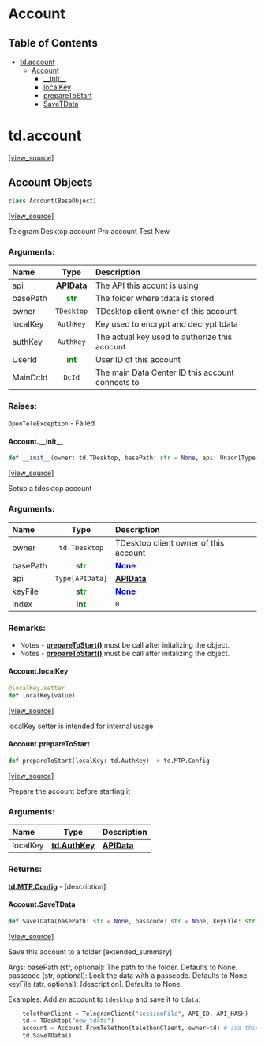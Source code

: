 
# Account

## Table of Contents

* [td.account](#td.account)
  * [Account](#td.account.Account)
    * [\_\_init\_\_](#td.account.Account.__init__)
    * [localKey](#td.account.Account.localKey)
    * [prepareToStart](#td.account.Account.prepareToStart)
    * [SaveTData](#td.account.Account.SaveTData)

<a id="td.account"></a>

# td.account

[[view_source]](https://github.com/thedemons/opentele/blob/e63c9bb552f72354268d8f1b58db18df5ab4e0ea/src\td\account.py#L1)

<a id="td.account.Account"></a>

## Account Objects

```python
class Account(BaseObject)
```

[[view_source]](https://github.com/thedemons/opentele/blob/e63c9bb552f72354268d8f1b58db18df5ab4e0ea/src\td\account.py#L511)

Telegram Desktop account
Pro account
Test New

### Arguments:

| Name | Type | Description |
| :--- | :--: | :---------- |
| api  | <span style="color:blue"><ins>**[APIData](../../APIData#apidata.APIData)**</ins></span> | The API this acount is using |
| basePath  | <span style="color:green">**str**</span> | The folder where tdata is stored |
| owner  | `TDesktop` | TDesktop client owner of this account |
| localKey  | `AuthKey` | Key used to encrypt and decrypt tdata |
| authKey  | `AuthKey` | The actual key used to authorize this acocunt |
| UserId  | <span style="color:green">**int**</span> | User ID of this account |
| MainDcId  | `DcId` | The main Data Center ID this account connects to |

### Raises:

`OpenTeleException` - Failed


<a id="td.account.Account.__init__"></a>

#### Account.\_\_init\_\_

```python
def __init__(owner: td.TDesktop, basePath: str = None, api: Union[Type[APIData], APIData] = APITemplate.TelegramDesktop, keyFile: str = None, index: int = 0) -> None
```

[[view_source]](https://github.com/thedemons/opentele/blob/e63c9bb552f72354268d8f1b58db18df5ab4e0ea/src\td\account.py#L545)

Setup a tdesktop account

### Arguments:

| Name | Type | Description |
| :--- | :--: | :---------- |
| owner  | `td.TDesktop` | TDesktop client owner of this account |
| basePath  | <span style="color:green">**str**</span> | <span style="color:blue">**None**</span> | The folder where tdata is stored |
| api  | `Type[APIData]` | <span style="color:blue"><ins>**[APIData](../../APIData#apidata.APIData)**</ins></span> | <span style="color:blue"><ins>**[APITemplate.TelegramDesktop](../../APIData#apidata.APITemplate.TelegramDesktop)**</ins></span> | The <span style="color:blue"><ins>**[APIData](../../APIData#apidata.APIData)**</ins></span> to use |
| keyFile  | <span style="color:green">**str**</span> | <span style="color:blue">**None**</span> | [description] |
| index  | <span style="color:green">**int**</span> | `0` | [description] |

### Remarks:

- Notes - <span style="color:blue"><ins>**[prepareToStart()](#td.account.Account.prepareToStart)**</ins></span> must be call after initalizing the object.
- Notes - <span style="color:blue"><ins>**[prepareToStart()](#td.account.Account.prepareToStart)**</ins></span> must be call after initalizing the object.


<a id="td.account.Account.localKey"></a>

#### Account.localKey

```python
@localKey.setter
def localKey(value)
```

[[view_source]](https://github.com/thedemons/opentele/blob/e63c9bb552f72354268d8f1b58db18df5ab4e0ea/src\td\account.py#L626)

localKey setter is intended for internal usage

<a id="td.account.Account.prepareToStart"></a>

#### Account.prepareToStart

```python
def prepareToStart(localKey: td.AuthKey) -> td.MTP.Config
```

[[view_source]](https://github.com/thedemons/opentele/blob/e63c9bb552f72354268d8f1b58db18df5ab4e0ea/src\td\account.py#L663)

Prepare the account before starting it

### Arguments:

| Name | Type | Description |
| :--- | :--: | :---------- |
| localKey  | <span style="color:blue"><ins>**[td.AuthKey](../AuthKey#td.auth.AuthKey)**</ins></span> | <span style="color:blue"><ins>**[APIData](../../APIData#apidata.APIData)**</ins></span> |

### Returns:

<span style="color:blue"><ins>**[td.MTP.Config](../MTP#td.mtp.MTP.Config)**</ins></span> - [description]


<a id="td.account.Account.SaveTData"></a>

#### Account.SaveTData

```python
def SaveTData(basePath: str = None, passcode: str = None, keyFile: str = None) -> None
```

[[view_source]](https://github.com/thedemons/opentele/blob/e63c9bb552f72354268d8f1b58db18df5ab4e0ea/src\td\account.py#L771)

Save this account to a folder
[extended_summary]

Args:
    basePath (str, optional): The path to the folder. Defaults to None.
    passcode (str, optional): Lock the data with a passcode. Defaults to None.
    keyFile (str, optional): [description]. Defaults to None.

Examples:
    Add an account to `tdesktop` and save it to `tdata`:
```python
    telethonClient = TelegramClient("sessionFile", API_ID, API_HASH)
    td = TDesktop("new_tdata")
    account = Account.FromTelethon(telethonClient, owner=td) # add this account to td
    td.SaveTData()
```


